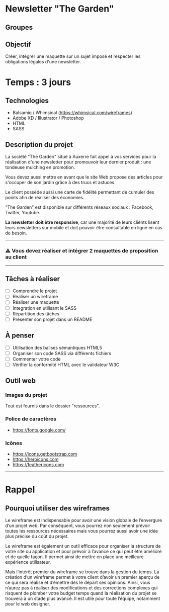 # Newsletter "The Garden"

## Groupes

## Objectif

Créer, intégrer une maquette sur un sujet imposé et respecter les obligations légales d'une newsletter.

# Temps : 3 jours

## Technologies

* Balsamiq / Whimsical (https://whimsical.com/wireframes)
* Adobe XD / Illustrator / Photoshop
* HTML
* SASS

## Description du projet

La société "The Garden" situé à Auxerre fait appel à vos services pour la réalisation d'une newsletter pour promouvoir leur dernier produit : une tondeuse mulching en promotion.  

Vous devez aussi mettre en avant que le site Web propose des articles pour s'occuper de son jardin grâce à des trucs et astuces.

Le client possède aussi une carte de fidélité permettant de cumuler des points afin de réaliser des économies.

"The Garden" est disponible sur différents réseaux sociaux : Facebook, Twitter, Youtube.

**La newsletter doit être responsive**, car une majorité de leurs clients lisent leurs newsletters sur mobile et doit pouvoir être consultable en ligne en cas de besoin.

---

### :warning: **Vous devez réaliser et intégrer 2 maquettes de proposition au client**

---

## Tâches à réaliser

* [ ] Comprendre le projet
* [ ] Réaliser un wireframe
* [ ] Réaliser une maquette
* [ ] Integration en utilisant le SASS
* [ ] Répartition des tâches
* [ ] Présenter son projet dans un README

## À penser

* [ ] Utilisation des balises sémantiques HTML5
* [ ] Organiser son code SASS via différents fichiers
* [ ] Commenter votre code
* [ ] Vérifier la conformité HTML avec le validateur W3C

## Outil web

### Images du projet

Tout est fournis dans le dossier "ressources".

### Police de caractères
* https://fonts.google.com/

### Icônes
* https://icons.getbootstrap.com
* https://heroicons.com
* https://feathericons.com

---

# Rappel

## Pourquoi utiliser des wireframes

Le wireframe est indispensable pour avoir une vision globale de l’envergure d’un projet web. Par conséquent, vous pourrez non seulement prévoir toutes les ressources nécessaires mais vous pourrez aussi avoir une idée plus précise du coût du projet. 

Le wireframe est également un outil efficace pour organiser la structure de votre site ou application et pour prévoir à l’avance ce qui peut être amélioré et de quelle façon. Il permet ainsi de mettre en place une meilleure expérience utilisateur. 

Mais l’intérêt premier du wireframe se trouve dans la gestion du temps. La création d’un wireframe permet à votre client d’avoir un premier aperçu de ce qui sera réalisé et d’émettre dès le départ ses opinions. Ainsi, vous n’aurez pas à réaliser des modifications et des corrections complexes qui risquent de plomber votre budget temps quand la réalisation du projet se trouvera à un stade plus avancé. Il est utile pour toute l’équipe, notamment pour le web designer.
